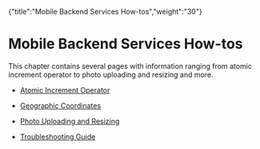 {"title":"Mobile Backend Services How-tos","weight":"30"} 

# Mobile Backend Services How-tos

This chapter contains several pages with information ranging from atomic increment operator to photo uploading and resizing and more.

*   [Atomic Increment Operator](/docs/appc/Mobile_Backend_Services/Mobile_Backend_Services_How-tos/Atomic_Increment_Operator/)
    
*   [Geographic Coordinates](/docs/appc/Mobile_Backend_Services/Mobile_Backend_Services_How-tos/Geographic_Coordinates/)
    
*   [Photo Uploading and Resizing](/docs/appc/Mobile_Backend_Services/Mobile_Backend_Services_How-tos/Photo_Uploading_and_Resizing/)
    
*   [Troubleshooting Guide](/docs/appc/Mobile_Backend_Services/Mobile_Backend_Services_How-tos/Troubleshooting_Guide/)